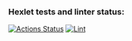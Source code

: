 ### Hexlet tests and linter status:
[![Actions Status](https://github.com/Johnny32id/python-project-83/actions/workflows/hexlet-check.yml/badge.svg)](https://github.com/Johnny32id/python-project-83/actions)
[![Lint](https://github.com/Johnny32id/python-project-83/actions/workflows/lint.yml/badge.svg)](https://github.com/Johnny32id/python-project-83/actions/workflows/lint.yml)